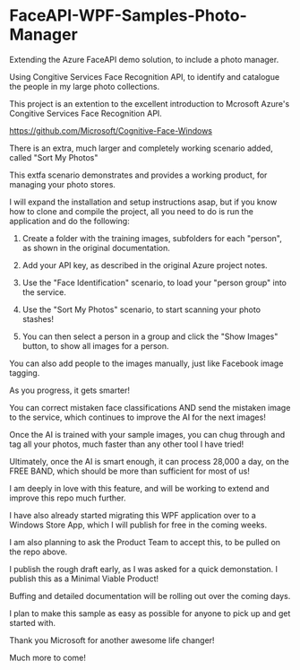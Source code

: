 # FaceAPI-WPF-Samples-Photo-Manager
Extending the Azure FaceAPI demo solution, to include a photo manager.

Using Congitive Services Face Recognition API, to identify and catalogue the people in my large photo collections.

This project is an extention to the excellent introduction to Mcrosoft Azure's Congitive Services Face Recognition API.

https://github.com/Microsoft/Cognitive-Face-Windows

There is an extra, much larger and completely working scenario added, called "Sort My Photos"

This extfa scenario demonstrates and provides a working product, for managing your photo stores.

I will expand the installation and setup instructions asap, but if you know how to clone and compile the project, all you need to do is run the application and do the following:

1) Create a folder with the training images, subfolders for each "person", as shown in the original documentation.

2) Add your API key, as described in the original Azure project notes.

3) Use the "Face Identification" scenario, to load your "person group" into the service.

4) Use the "Sort My Photos" scenario, to start scanning your photo stashes!

5) You can then select a person in a group and click the "Show Images" button, to show all images for a person.

You can also add people to the images manually, just like Facebook image tagging.

As you progress, it gets smarter! 

You can correct mistaken face classifications AND send the mistaken image to the service, which continues to improve the AI for the next images! 

Once the AI is trained with your sample images, you can chug through and tag all your photos, much faster than any other tool I have tried!

Ultimately, once the AI is smart enough, it can process 28,000 a day, on the FREE BAND, which should be more than sufficient for most of us!

I am deeply in love with this feature, and will be working to extend and improve this repo much further.

I have also already started migrating this WPF application over to a Windows Store App, which I will publish for free in the coming weeks.

I am also planning to ask the Product Team to accept this, to be pulled on the repo above. 

I publish the rough draft early, as I was asked for a quick demonstation. 
I publish this as a Minimal Viable Product!

Buffing and detailed documentation will be rolling out over the coming days.

I plan to make this sample as easy as possible for anyone to pick up and get started with.

Thank you Microsoft for another awesome life changer!

Much more to come!
